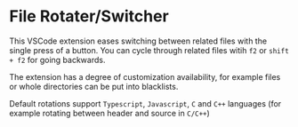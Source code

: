 # File Rotater/Switcher

This VSCode extension eases switching between related files with the single press of a button. You can cycle through related files witih `f2` or `shift + f2` for going backwards. 

The extension has a degree of customization availability, for example files or whole directories can be put into blacklists.

Default rotations support `Typescript`, `Javascript`, `C` and `C++` languages (for example rotating between header and source in `C/C++`)
